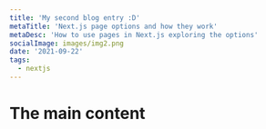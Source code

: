 ```yaml
---
title: 'My second blog entry :D'
metaTitle: 'Next.js page options and how they work'
metaDesc: 'How to use pages in Next.js exploring the options'
socialImage: images/img2.png
date: '2021-09-22'
tags:
  - nextjs
---
```


# The main content
